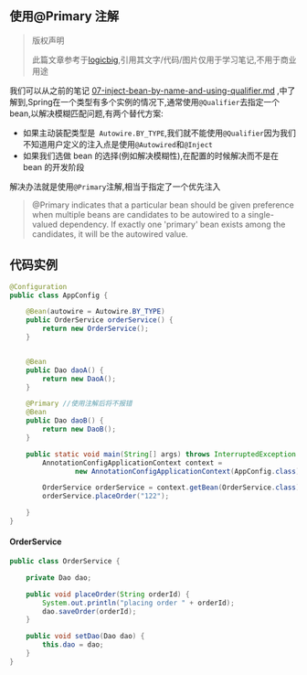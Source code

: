 ## 使用@Primary 注解

> 版权声明
>
> 此篇文章参考于[logicbig](https://www.logicbig.com/),引用其文字/代码/图片仅用于学习笔记,不用于商业用途

我们可以从之前的笔记 [07-inject-bean-by-name-and-using-qualifier.md](07-inject-bean-by-name-and-using-qualifier.md) ,中了解到,Spring在一个类型有多个实例的情况下,通常使用`@Qualifier`去指定一个 bean,以解决模糊匹配问题,有两个替代方案:

- 如果主动装配类型是` Autowire.BY_TYPE`,我们就不能使用`@Qualifier`因为我们不知道用户定义的注入点是使用`@Autowired`和`@Inject`
- 如果我们选做 bean 的选择(例如解决模糊性),在配置的时候解决而不是在 bean 的开发阶段

解决办法就是使用`@Primary`注解,相当于指定了一个优先注入

> @Primary indicates that a particular bean should be given preference when multiple beans are candidates to be autowired to a single-valued dependency. If exactly one 'primary' bean exists among the candidates, it will be the autowired value.

## 代码实例

```java
@Configuration
public class AppConfig {

    @Bean(autowire = Autowire.BY_TYPE)
    public OrderService orderService() {
        return new OrderService();
    }


    @Bean
    public Dao daoA() {
        return new DaoA();
    }

    @Primary //使用注解后将不报错
    @Bean
    public Dao daoB() {
        return new DaoB();
    }

    public static void main(String[] args) throws InterruptedException {
        AnnotationConfigApplicationContext context =
                new AnnotationConfigApplicationContext(AppConfig.class);

        OrderService orderService = context.getBean(OrderService.class);
        orderService.placeOrder("122");

    }
}
```

#### OrderService

```java
public class OrderService {

    private Dao dao;

    public void placeOrder(String orderId) {
        System.out.println("placing order " + orderId);
        dao.saveOrder(orderId);
    }

    public void setDao(Dao dao) {
        this.dao = dao;
    }
}
```

